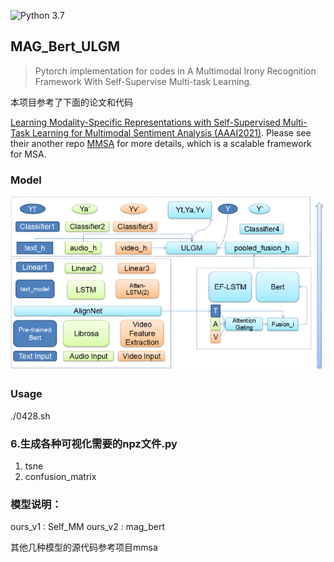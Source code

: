 ![Python 3.7](https://img.shields.io/badge/python-3.6-green.svg)

## MAG_Bert_ULGM
> Pytorch implementation for codes in A Multimodal Irony Recognition Framework With Self-Supervise Multi-task Learning.

本项目参考了下面的论文和代码

[Learning Modality-Specific Representations with Self-Supervised Multi-Task Learning for Multimodal Sentiment Analysis (AAAI2021)](https://arxiv.org/abs/2102.04830). Please see their another repo [MMSA](https://github.com/thuiar/MMSA) for more details, which is a scalable framework for MSA.

### Model

![model](assets/MainModel.png)

### Usage

 ./0428.sh

### 6.生成各种可视化需要的npz文件.py  
 1. tsne
 2. confusion_matrix

### 模型说明：
ours_v1 : Self_MM
ours_v2 : mag_bert

其他几种模型的源代码参考项目mmsa
